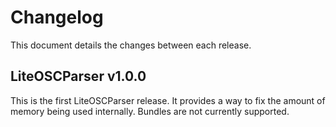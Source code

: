 # Changelog

This document details the changes between each release.

## LiteOSCParser v1.0.0

This is the first LiteOSCParser release. It provides a way to fix the amount
of memory being used internally. Bundles are not currently supported.
